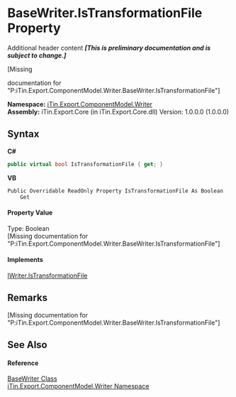 # BaseWriter.IsTransformationFile Property 
Additional header content _**\[This is preliminary documentation and is subject to change.\]**_

\[Missing <summary> documentation for "P:iTin.Export.ComponentModel.Writer.BaseWriter.IsTransformationFile"\]

**Namespace:**&nbsp;<a href="37973b78-6b66-1218-9d7d-14680ab2aeda">iTin.Export.ComponentModel.Writer</a><br />**Assembly:**&nbsp;iTin.Export.Core (in iTin.Export.Core.dll) Version: 1.0.0.0 (1.0.0.0)

## Syntax

**C#**<br />
``` C#
public virtual bool IsTransformationFile { get; }
```

**VB**<br />
``` VB
Public Overridable ReadOnly Property IsTransformationFile As Boolean
	Get
```


#### Property Value
Type: Boolean<br />\[Missing <value> documentation for "P:iTin.Export.ComponentModel.Writer.BaseWriter.IsTransformationFile"\]

#### Implements
<a href="fa44f7c9-823b-9350-fcee-6306e934733c">IWriter.IsTransformationFile</a><br />

## Remarks
\[Missing <remarks> documentation for "P:iTin.Export.ComponentModel.Writer.BaseWriter.IsTransformationFile"\]

## See Also


#### Reference
<a href="622c2a74-37fd-6371-50a4-4fb71f92c4b0">BaseWriter Class</a><br /><a href="37973b78-6b66-1218-9d7d-14680ab2aeda">iTin.Export.ComponentModel.Writer Namespace</a><br />